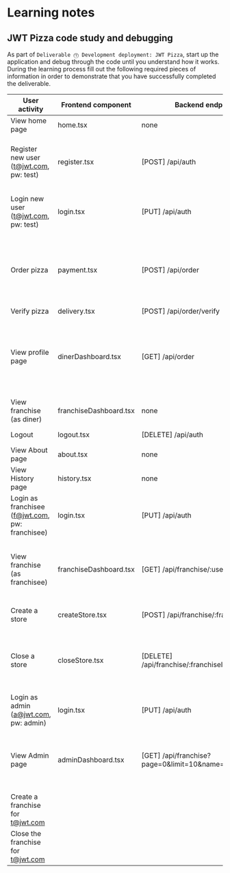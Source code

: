 # Learning notes

## JWT Pizza code study and debugging

As part of `Deliverable ⓵ Development deployment: JWT Pizza`, start up the application and debug through the code until you understand how it works. During the learning process fill out the following required pieces of information in order to demonstrate that you have successfully completed the deliverable.

| User activity                                       | Frontend component | Backend endpoints | Database SQL |
| --------------------------------------------------- | ------------------ | ----------------- | ------------ |
| View home page                                      | home.tsx           | none              | none         |
| Register new user<br/>(t@jwt.com, pw: test)         | register.tsx       | [POST] /api/auth  | INSERT INTO user (name, email, password) VALUES (?, ?, ?)<br/> INSERT INTO userRole (userId, role, objectId) VALUES (?, ?, ?) |
| Login new user<br/>(t@jwt.com, pw: test)            | login.tsx          | [PUT] /api/auth   | SELECT * FROM user WHERE email=?<br/> SELECT * FROM userRole WHERE userId=? |
| Order pizza                                         | payment.tsx        | [POST] /api/order | INSERT INTO dinerOrder (dinerId, franchiseId, storeId, date) VALUES (?, ?, ?, now())<br/> INSERT INTO orderItem (orderId, menuId, description, price) VALUES (?, ?, ?, ?) |
| Verify pizza                                        | delivery.tsx       | [POST] /api/order/verify | none  |
| View profile page                                   | dinerDashboard.tsx | [GET] /api/order  |SELECT id, franchiseId, storeId, date FROM dinerOrder WHERE dinerId=? LIMIT ${offset},${config.db.listPerPage}<br/> SELECT id, menuId, description, price FROM orderItem WHERE orderId=? |
| View franchise<br/>(as diner)                       | franchiseDashboard.tsx | none          | none         |
| Logout                                              | logout.tsx         |[DELETE] /api/auth | DELETE FROM auth WHERE token=? |
| View About page                                     | about.tsx          | none              | none         |
| View History page                                   | history.tsx        | none              | none         |
| Login as franchisee<br/>(f@jwt.com, pw: franchisee) | login.tsx          | [PUT] /api/auth   | SELECT * FROM user WHERE email=?<br/> SELECT * FROM userRole WHERE userId=? |
| View franchise<br/>(as franchisee)                  | franchiseDashboard.tsx | [GET] /api/franchise/:userId | SELECT objectId FROM userRole WHERE role='franchisee' AND userId=?<br/> SELECT id, name FROM franchise WHERE id in (${franchiseIds.join(',')}) |
| Create a store                                      | createStore.tsx    | [POST] /api/franchise/:franchiseId/store | INSERT INTO store (franchiseId, name) VALUES (?, ?) |
| Close a store                                       | closeStore.tsx     | [DELETE] /api/franchise/:franchiseId/store/:storeId | SELECT u.id, u.name, u.email FROM userRole AS ur JOIN user AS u ON u.id=ur.userId WHERE ur.objectId=? AND ur.role='franchisee' |
| Login as admin<br/>(a@jwt.com, pw: admin)           | login.tsx          | [PUT] /api/auth   | DELETE FROM store WHERE franchiseId=? AND id=? |
| View Admin page                                     | adminDashboard.tsx | [GET] /api/franchise?page=0&limit=10&name=* | SELECT id, name FROM franchise WHERE name LIKE ? LIMIT ${limit + 1} OFFSET ${offset}<br/> SELECT id, name FROM store WHERE franchiseId=? |
| Create a franchise for t@jwt.com                    |                    |                   |              |
| Close the franchise for t@jwt.com                   |                    |                   |              |
